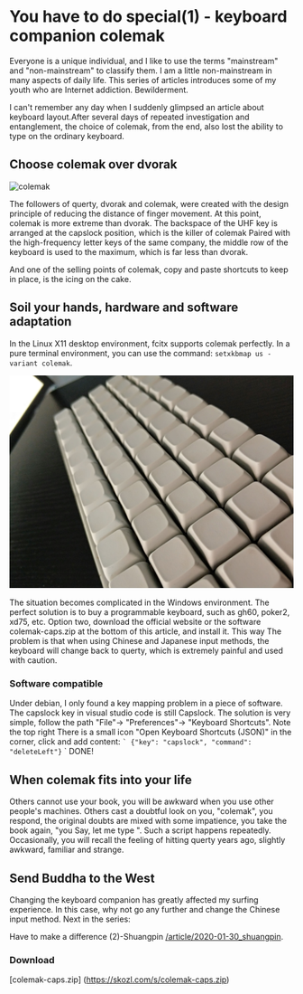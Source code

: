 # You have to do special(1) - keyboard companion colemak

Everyone is a unique individual, and I like to use the terms "mainstream" and "non-mainstream" to classify them. I am a little non-mainstream in many aspects of daily life. This series of articles introduces some of my youth who are Internet addiction. Bewilderment.

I can't remember any day when I suddenly glimpsed an article about keyboard layout.After several days of repeated investigation and entanglement, the choice of colemak, from the end, also lost the ability to type on the ordinary keyboard.

## Choose colemak over dvorak

![colemak](https://colemak.com/wiki/images/6/6c/Colemak2.png)

The followers of querty, dvorak and colemak, were created with the design principle of reducing the distance of finger movement. At this point, colemak is more extreme than dvorak. The backspace of the UHF key is arranged at the capslock position, which is the killer of colemak Paired with the high-frequency letter keys of the same company, the middle row of the keyboard is used to the maximum, which is far less than dvorak.

And one of the selling points of colemak, copy and paste shortcuts to keep in place, is the icing on the cake.

## Soil your hands, hardware and software adaptation

In the Linux X11 desktop environment, fcitx supports colemak perfectly. In a pure terminal environment, you can use the command: `setxkbmap us -variant colemak`.

![xd75](/static/picture/xd75.jpg)

The situation becomes complicated in the Windows environment. The perfect solution is to buy a programmable keyboard, such as gh60, poker2, xd75, etc. Option two, download the official website or the software colemak-caps.zip at the bottom of this article, and install it. This way The problem is that when using Chinese and Japanese input methods, the keyboard will change back to querty, which is extremely painful and used with caution.

### Software compatible

Under debian, I only found a key mapping problem in a piece of software. The capslock key in visual studio code is still Capslock. The solution is very simple, follow the path "File"-> "Preferences"-> "Keyboard Shortcuts". Note the top right There is a small icon "Open Keyboard Shortcuts (JSON)" in the corner, click and add content:
`` `
{"key": "capslock", "command": "deleteLeft"}
`` `
DONE!

## When colemak fits into your life

Others cannot use your book, you will be awkward when you use other people's machines. Others cast a doubtful look on you, "colemak", you respond, the original doubts are mixed with some impatience, you take the book again, "you Say, let me type ". Such a script happens repeatedly. Occasionally, you will recall the feeling of hitting querty years ago, slightly awkward, familiar and strange.

## Send Buddha to the West

Changing the keyboard companion has greatly affected my surfing experience. In this case, why not go any further and change the Chinese input method. Next in the series:

Have to make a difference (2)-Shuangpin [/article/2020-01-30_shuangpin](/article/2020-01-30_shuangpin).

### Download

[colemak-caps.zip] (https://skozl.com/s/colemak-caps.zip)

